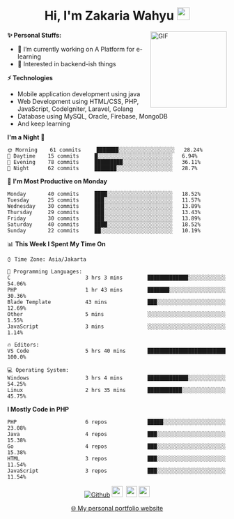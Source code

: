 <h1 align="center">Hi, I'm Zakaria Wahyu <img src="https://github.com/TheDudeThatCode/TheDudeThatCode/blob/master/Assets/Hi.gif" width="29px"></h1>

<img align="right" alt="GIF" height="175px" src="https://www.nayakapratama.co.id/wp-content/uploads/2019/07/Website-Maintenance.gif" />

**✨ Personal Stuffs:**
- 🔭 I’m currently working on A Platform for e-learning 
- 🌱 Interested in backend-ish things

**⚡ Technologies**
- Mobile application development using java
- Web Development using HTML/CSS, PHP, JavaScript, CodeIgniter, Laravel, Golang
- Database using MySQL, Oracle, Firebase, MongoDB
- And keep learning

<!--START_SECTION:waka-->
**I'm a Night 🦉** 

```text
🌞 Morning    61 commits     ███████░░░░░░░░░░░░░░░░░░   28.24% 
🌆 Daytime    15 commits     █░░░░░░░░░░░░░░░░░░░░░░░░   6.94% 
🌃 Evening    78 commits     █████████░░░░░░░░░░░░░░░░   36.11% 
🌙 Night      62 commits     ███████░░░░░░░░░░░░░░░░░░   28.7%

```
📅 **I'm Most Productive on Monday** 

```text
Monday       40 commits     ████░░░░░░░░░░░░░░░░░░░░░   18.52% 
Tuesday      25 commits     ███░░░░░░░░░░░░░░░░░░░░░░   11.57% 
Wednesday    30 commits     ███░░░░░░░░░░░░░░░░░░░░░░   13.89% 
Thursday     29 commits     ███░░░░░░░░░░░░░░░░░░░░░░   13.43% 
Friday       30 commits     ███░░░░░░░░░░░░░░░░░░░░░░   13.89% 
Saturday     40 commits     ████░░░░░░░░░░░░░░░░░░░░░   18.52% 
Sunday       22 commits     ██░░░░░░░░░░░░░░░░░░░░░░░   10.19%

```


📊 **This Week I Spent My Time On** 

```text
⌚︎ Time Zone: Asia/Jakarta

💬 Programming Languages: 
C                        3 hrs 3 mins        █████████████░░░░░░░░░░░░   54.06% 
PHP                      1 hr 43 mins        ███████░░░░░░░░░░░░░░░░░░   30.36% 
Blade Template           43 mins             ███░░░░░░░░░░░░░░░░░░░░░░   12.69% 
Other                    5 mins              ░░░░░░░░░░░░░░░░░░░░░░░░░   1.55% 
JavaScript               3 mins              ░░░░░░░░░░░░░░░░░░░░░░░░░   1.14%

🔥 Editors: 
VS Code                  5 hrs 40 mins       █████████████████████████   100.0%

💻 Operating System: 
Windows                  3 hrs 4 mins        █████████████░░░░░░░░░░░░   54.25% 
Linux                    2 hrs 35 mins       ███████████░░░░░░░░░░░░░░   45.75%

```

**I Mostly Code in PHP** 

```text
PHP                      6 repos             █████░░░░░░░░░░░░░░░░░░░░   23.08% 
Java                     4 repos             ███░░░░░░░░░░░░░░░░░░░░░░   15.38% 
Go                       4 repos             ███░░░░░░░░░░░░░░░░░░░░░░   15.38% 
HTML                     3 repos             ███░░░░░░░░░░░░░░░░░░░░░░   11.54% 
JavaScript               3 repos             ███░░░░░░░░░░░░░░░░░░░░░░   11.54%

```



<!--END_SECTION:waka-->

<p align="center">
<a href="https://github.com/zakariawahyu" target="_blank"><img alt="Github" src="https://img.shields.io/badge/GitHub-%2312100E.svg?&style=for-the-badge&logo=Github&logoColor=white" /></a>
<a href="https://www.twitter.com/_zakariawahyu"><img src="https://img.shields.io/badge/twitter-%231DA1F2.svg?&style=for-the-badge&logo=twitter&logoColor=white" height=25></a> 
<a href="https://www.linkedin.com/in/zakariawahyu"><img src="https://img.shields.io/badge/linkedin-%230077B5.svg?&style=for-the-badge&logo=linkedin&logoColor=white" height=25></a> 
<a href="https://www.instagram.com/_zakariawahyu"><img src="https://img.shields.io/badge/instagram-%23E4405F.svg?&style=for-the-badge&logo=instagram&logoColor=white" height=25></a></p>
<p align="center"><a href="https://www.zakariawahyu.site">🌐 My personal portfolio website</a></p>
